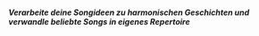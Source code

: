 ##### Verarbeite deine Songideen zu harmonischen Geschichten und verwandle beliebte Songs in eigenes Repertoire
